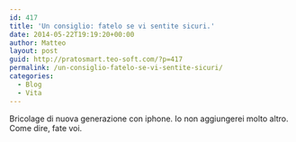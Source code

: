 ```yaml
---
id: 417
title: 'Un consiglio: fatelo se vi sentite sicuri.'
date: 2014-05-22T19:19:20+00:00
author: Matteo
layout: post
guid: http://pratosmart.teo-soft.com/?p=417
permalink: /un-consiglio-fatelo-se-vi-sentite-sicuri/
categories:
  - Blog
  - Vita
---
```

Bricolage di nuova generazione con iphone. Io non aggiungerei molto altro. Come dire, fate voi.

<div class="jetpack-video-wrapper">
  <span class='embed-youtube' style='text-align:center; display: block;'></span>
</div>